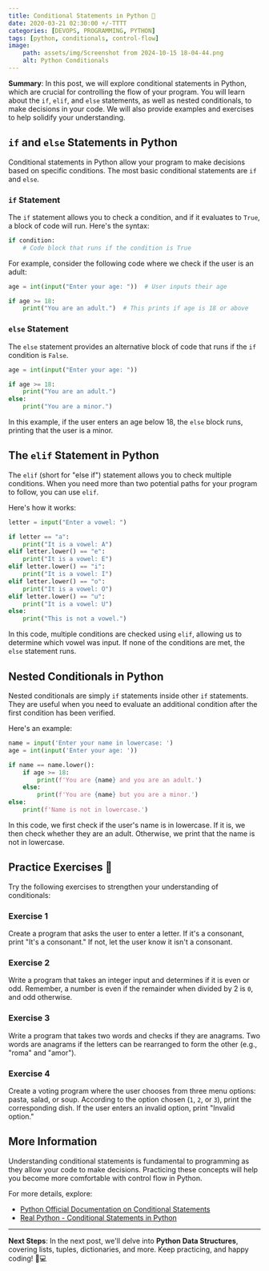 ```yaml
---
title: Conditional Statements in Python 🎯
date: 2020-03-21 02:30:00 +/-TTTT
categories: [DEVOPS, PROGRAMMING, PYTHON]
tags: [python, conditionals, control-flow]
image:
    path: assets/img/Screenshot from 2024-10-15 18-04-44.png
    alt: Python Conditionals
---
```


**Summary**: In this post, we will explore conditional statements in Python, which are crucial for controlling the flow of your program. You will learn about the `if`, `elif`, and `else` statements, as well as nested conditionals, to make decisions in your code. We will also provide examples and exercises to help solidify your understanding.

## `if` and `else` Statements in Python

Conditional statements in Python allow your program to make decisions based on specific conditions. The most basic conditional statements are `if` and `else`.

### `if` Statement

The `if` statement allows you to check a condition, and if it evaluates to `True`, a block of code will run. Here's the syntax:

```python
if condition:
    # Code block that runs if the condition is True
```

For example, consider the following code where we check if the user is an adult:

```python
age = int(input("Enter your age: "))  # User inputs their age

if age >= 18:
    print("You are an adult.")  # This prints if age is 18 or above
```

### `else` Statement

The `else` statement provides an alternative block of code that runs if the `if` condition is `False`.

```python
age = int(input("Enter your age: "))

if age >= 18:
    print("You are an adult.")
else:
    print("You are a minor.")
```

In this example, if the user enters an age below 18, the `else` block runs, printing that the user is a minor.

## The `elif` Statement in Python

The `elif` (short for "else if") statement allows you to check multiple conditions. When you need more than two potential paths for your program to follow, you can use `elif`.

Here's how it works:

```python
letter = input("Enter a vowel: ")

if letter == "a":
    print("It is a vowel: A")
elif letter.lower() == "e":
    print("It is a vowel: E")
elif letter.lower() == "i":
    print("It is a vowel: I")
elif letter.lower() == "o":
    print("It is a vowel: O")
elif letter.lower() == "u":
    print("It is a vowel: U")
else:
    print("This is not a vowel.")
```

In this code, multiple conditions are checked using `elif`, allowing us to determine which vowel was input. If none of the conditions are met, the `else` statement runs.

## Nested Conditionals in Python

Nested conditionals are simply `if` statements inside other `if` statements. They are useful when you need to evaluate an additional condition after the first condition has been verified.

Here's an example:

```python
name = input('Enter your name in lowercase: ')
age = int(input('Enter your age: '))

if name == name.lower():
    if age >= 18:
        print(f'You are {name} and you are an adult.')
    else:
        print(f'You are {name} but you are a minor.')
else:
    print(f'Name is not in lowercase.')
```

In this code, we first check if the user's name is in lowercase. If it is, we then check whether they are an adult. Otherwise, we print that the name is not in lowercase.

## Practice Exercises 📝

Try the following exercises to strengthen your understanding of conditionals:

### Exercise 1
Create a program that asks the user to enter a letter. If it's a consonant, print "It's a consonant." If not, let the user know it isn't a consonant.

### Exercise 2
Write a program that takes an integer input and determines if it is even or odd. Remember, a number is even if the remainder when divided by 2 is `0`, and odd otherwise.

### Exercise 3
Write a program that takes two words and checks if they are anagrams. Two words are anagrams if the letters can be rearranged to form the other (e.g., "roma" and "amor").

### Exercise 4
Create a voting program where the user chooses from three menu options: pasta, salad, or soup. According to the option chosen (`1`, `2`, or `3`), print the corresponding dish. If the user enters an invalid option, print "Invalid option."

## More Information

Understanding conditional statements is fundamental to programming as they allow your code to make decisions. Practicing these concepts will help you become more comfortable with control flow in Python.

For more details, explore:
- [Python Official Documentation on Conditional Statements](https://docs.python.org/3/tutorial/controlflow.html)
- [Real Python - Conditional Statements in Python](https://realpython.com/python-conditional-statements/)

---

**Next Steps**: In the next post, we'll delve into **Python Data Structures**, covering lists, tuples, dictionaries, and more. Keep practicing, and happy coding! 🐍💻
